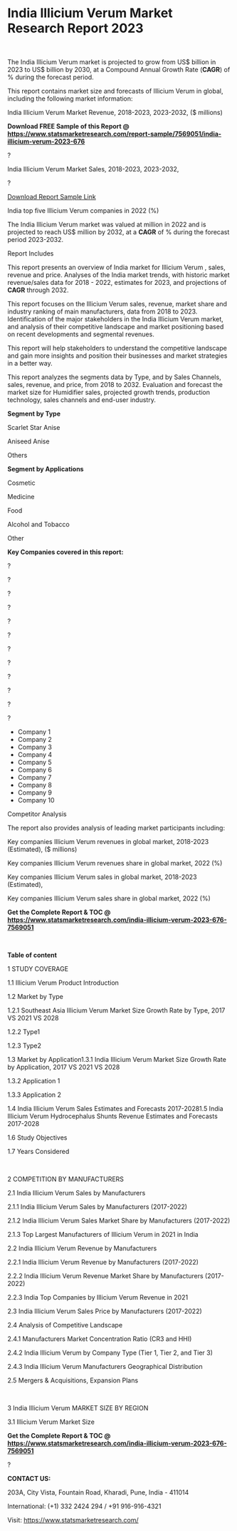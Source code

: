 <h1>India Illicium Verum Market Research Report 2023</h1><br/><p>The India Illicium Verum market is projected to grow from US$ billion in 2023 to US$ billion by 2030, at a Compound Annual Growth Rate (<strong>CAGR</strong>) of % during the forecast period.</p>
 
 
 
 <p>This report contains market size and forecasts of Illicium Verum in global, including the following market information:</p>
 
 
 
 <p>India Illicium Verum Market Revenue, 2018-2023, 2023-2032, ($ millions)</p>
 
 
 
 <div><b>Download FREE Sample of this Report @ <a href="https://www.statsmarketresearch.com/download-free-sample/7569051/india-illicium-verum-2023-676">https://www.statsmarketresearch.com/report-sample/7569051/india-illicium-verum-2023-676</a></b></div>
 
 
 
 <p>? </p>
 
 
 
 <p>India Illicium Verum Market Sales, 2018-2023, 2023-2032,</p>
 
 
 
 <p>? </p>
 
 
 
 <p><a href="https://www.statsmarketresearch.com/download-free-sample/7569051/india-illicium-verum-2023-676">Download Report Sample Link</a></p>
 
 
 
 <p>India top five Illicium Verum companies in 2022 (%)</p>
 
 
 
 <p>The India Illicium Verum market was valued at million in 2022 and is projected to reach US$ million by 2032, at a <strong>CAGR</strong> of % during the forecast period 2023-2032.</p>
 
 
 
 <p>Report Includes</p>
 
 
 
 <p>This report presents an overview of India market for Illicium Verum , sales, revenue and price. Analyses of the India market trends, with historic market revenue/sales data for 2018 - 2022, estimates for 2023, and projections of <strong>CAGR</strong> through 2032.</p>
 
 
 
 <p>This report focuses on the Illicium Verum sales, revenue, market share and industry ranking of main manufacturers, data from 2018 to 2023. Identification of the major stakeholders in the India Illicium Verum market, and analysis of their competitive landscape and market positioning based on recent developments and segmental revenues.</p>
 
 
 
 <p>This report will help stakeholders to understand the competitive landscape and gain more insights and position their businesses and market strategies in a better way.</p>
 
 
 
 <p>This report analyzes the segments data by Type, and by Sales Channels, sales, revenue, and price, from 2018 to 2032. Evaluation and forecast the market size for Humidifier sales, projected growth trends, production technology, sales channels and end-user industry.</p>
 
 
 
 <p><strong>Segment by Type</strong></p>
 
 
 
 <p>Scarlet Star Anise</p>
 
 
 
 <p>Aniseed Anise</p>
 
 
 
 <p>Others</p>
 
 
 
 <p><strong>Segment <strong><strong>by Applications</strong></strong></strong></p>
 
 
 
 <p>Cosmetic</p>
 
 
 
 <p>Medicine</p>
 
 
 
 <p>Food</p>
 
 
 
 <p>Alcohol and Tobacco</p>
 
 
 
 <p>Other</p>
 
 
 
 <p><strong>Key Companies covered in this report:</strong></p>
 
 
 
 <p>? </p>
 
 
 
 <p>? </p>
 
 
 
 <p>? </p>
 
 
 
 <p>? </p>
 
 
 
 <p>? </p>
 
 
 
 <p>? </p>
 
 
 
 <p>? </p>
 
 
 
 <p>? </p>
 
 
 
 <p>? </p>
 
 
 
 <p>? </p>
 
 
 
 <p>? </p>
 
 
 
 <p>? </p>
 
 
 
 <ul>
 
 <li>Company 1</li>
 
 <li>Company 2</li>
 
 <li>Company 3</li>
 
 <li>Company 4</li>
 
 <li>Company 5</li>
 
 <li>Company 6</li>
 
 <li>Company 7</li>
 
 <li>Company 8</li>
 
 <li>Company 9</li>
 
 <li>Company 10</li>
 
 </ul>
 
 
 
 <p>Competitor Analysis</p>
 
 
 
 <p>The report also provides analysis of leading market participants including:</p>
 
 
 
 <p>Key companies Illicium Verum revenues in global market, 2018-2023 (Estimated), ($ millions)</p>
 
 
 
 <p>Key companies Illicium Verum revenues share in global market, 2022 (%)</p>
 
 
 
 <p>Key companies Illicium Verum sales in global market, 2018-2023 (Estimated),</p>
 
 
 
 <p>Key companies Illicium Verum sales share in global market, 2022 (%)</p>
 
 
 
 <div><b>Get the Complete Report & TOC @ <a href="https://www.statsmarketresearch.com/india-illicium-verum-2023-676-7569051">https://www.statsmarketresearch.com/india-illicium-verum-2023-676-7569051</a></b></div>
 
 
 
 <p><br />
 
 <b>Table of content</b></p>
 
 
 
 <p>1 STUDY COVERAGE<br />
 
 1.1 Illicium Verum Product Introduction<br />
 
 1.2 Market by Type<br />
 
 1.2.1 Southeast Asia Illicium Verum Market Size Growth Rate by Type, 2017 VS 2021 VS 2028<br />
 
 1.2.2 Type1<br />
 
 1.2.3 Type2<br />
 
 1.3 Market by Application1.3.1 India Illicium Verum Market Size Growth Rate by Application, 2017 VS 2021 VS 2028<br />
 
 1.3.2 Application 1<br />
 
 1.3.3 Application 2<br />
 
 1.4 India Illicium Verum Sales Estimates and Forecasts 2017-20281.5 India Illicium Verum Hydrocephalus Shunts Revenue Estimates and Forecasts 2017-2028<br />
 
 1.6 Study Objectives<br />
 
 1.7 Years Considered<br />
 
 <br />
 
 2 COMPETITION BY MANUFACTURERS<br />
 
 2.1 India Illicium Verum Sales by Manufacturers<br />
 
 2.1.1 India Illicium Verum Sales by Manufacturers (2017-2022)<br />
 
 2.1.2 India Illicium Verum Sales Market Share by Manufacturers (2017-2022)<br />
 
 2.1.3 Top Largest Manufacturers of Illicium Verum in 2021 in India<br />
 
 2.2 India Illicium Verum Revenue by Manufacturers<br />
 
 2.2.1 India Illicium Verum Revenue by Manufacturers (2017-2022)<br />
 
 2.2.2 India Illicium Verum Revenue Market Share by Manufacturers (2017-2022)<br />
 
 2.2.3 India Top Companies by Illicium Verum Revenue in 2021<br />
 
 2.3 India Illicium Verum Sales Price by Manufacturers (2017-2022)<br />
 
 2.4 Analysis of Competitive Landscape<br />
 
 2.4.1 Manufacturers Market Concentration Ratio (CR3 and HHI)<br />
 
 2.4.2 India Illicium Verum by Company Type (Tier 1, Tier 2, and Tier 3)<br />
 
 2.4.3 India Illicium Verum Manufacturers Geographical Distribution<br />
 
 2.5 Mergers & Acquisitions, Expansion Plans<br />
 
 <br />
 
 3 India Illicium Verum MARKET SIZE BY REGION<br />
 
 3.1 Illicium Verum Market Size</p>
 
 
 
 <div><b>Get the Complete Report & TOC @ <a href="https://www.statsmarketresearch.com/india-illicium-verum-2023-676-7569051">https://www.statsmarketresearch.com/india-illicium-verum-2023-676-7569051</a></b></div>
 
 
 
 <p>? </p>
 
 
 
 <p><b>CONTACT US:</b><br />
 
 203A, City Vista, Fountain Road, Kharadi, Pune, India - 411014<br />
 
 International: (+1) 332 2424 294 / +91 916-916-4321<br />
 
 Visit: <a href="https://www.statsmarketresearch.com/">https://www.statsmarketresearch.com/</a></p>